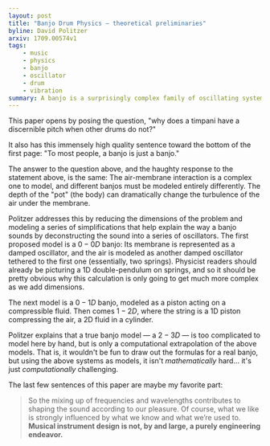```yaml
---
layout: post
title: "Banjo Drum Physics — theoretical preliminaries"
byline: David Politzer
arxiv: 1709.00574v1
tags:
    - music
    - physics
    - banjo
    - oscillator
    - drum
    - vibration
summary: A banjo is a surprisingly complex family of oscillating systems that are difficult to model. This paper demonstrates a way to reduce the mathematical complexity of that model.
---
```


This paper opens by posing the question, "why does a timpani have a discernible pitch when other drums do not?"

It also has this immensely high quality sentence toward the bottom of the first page: "To most people, a banjo is just a banjo."

The answer to the question above, and the haughty response to the statement above, is the same: The air-membrane interaction is a complex one to model, and different banjos must be modeled entirely differently. The depth of the "pot" (the body) can dramatically change the turbulence of the air under the membrane.

Politzer addresses this by reducing the dimensions of the problem and modeling a series of simplifications that help explain the way a banjo sounds by deconstructing the sound into a series of oscillators. The first proposed model is a $0-0D$ banjo: Its membrane is represented as a damped oscillator, and the air is modeled as another damped oscillator tethered to the first one (essentially, two springs). Physicist readers should already be picturing a 1D double-pendulum on springs, and so it should be pretty obvious why this calculation is only going to get much more complex as we add dimensions.

The next model is a $0-1D$ banjo, modeled as a piston acting on a compressible fluid. Then comes $1-2D$, where the string is a 1D piston compressing the air, a 2D fluid in a cylinder.

Politzer explains that a true banjo model — a $2-3D$ — is too complicated to model here by hand, but is only a computational extrapolation of the above models. That is, it wouldn't be fun to draw out the formulas for a real banjo, but using the above systems as models, it isn't _mathematically_ hard... it's just _computationally_ challenging.

The last few sentences of this paper are maybe my favorite part:

>  So the mixing up of frequencies and wavelengths contributes to shaping
the sound according to our pleasure. Of course, what we like is strongly influenced by what we know and what we’re used to. **Musical instrument design is not, by and large, a purely engineering endeavor.**
